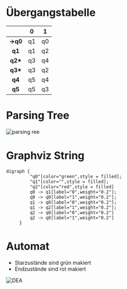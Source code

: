 # Übergangstabelle
|        | 0    | 1     |
| :----: |:----:| :----:|
|__->q0__| q1   | q0    | 
| __q1__ | q1   | q2    |
| __q2*__| q3   | q4    |
| __q3*__| q3   | q2    |
| __q4__ | q5   | q4    |
| __q5__ | q5   | q3    |

# Parsing Tree
![parsing ree](de/tetrisiq/uebs/A6/Tree.png)

# Graphviz String
```Graphviz
digraph {
         "q0"[color="green",style = filled];
         "q1"[color="",style = filled];
         "q2"[color="red",style = filled]
         q0 -> q1[label="0",weight="0.2"];
         q0 -> q0[label="1",weight="0.2"];
         q1 -> q0[label="0",weight="0.2"];
         q1 -> q2[label="1",weight="0.2"];
         q2 -> q0[label="0",weight="0.2"]
         q2 -> q0[label="1",weight="0.2"]
     } 
```

# Automat
- Starzustände sind grün makiert
- Endzustände sind rot makiert
  
![DEA](de/tetrisiq/uebs/A6/DEA.png)

